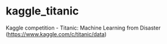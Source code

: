 # kaggle_titanic
Kaggle competition - Titanic: Machine Learning from Disaster (https://www.kaggle.com/c/titanic/data)
